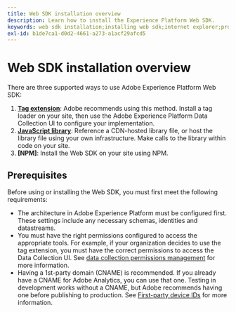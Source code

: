```yaml
---
title: Web SDK installation overview
description: Learn how to install the Experience Platform Web SDK.
keywords: web sdk installation;installing web sdk;internet explorer;promise;npm package
exl-id: b1de7ca1-d0d2-4661-a273-a1acf29afcd5
---
```

# Web SDK installation overview

There are three supported ways to use Adobe Experience Platform Web SDK:

1. **[Tag extension](extension.md)**: Adobe recommends using this method. Install a tag loader on your site, then use the Adobe Experience Platform Data Collection UI to configure your implementation.
1. **[JavaScript library](alloy.md)**: Reference a CDN-hosted library file, or host the library file using your own infrastructure. Make calls to the library within code on your site.
1. **[NPM]**: Install the Web SDK on your site using NPM.

## Prerequisites

Before using or installing the Web SDK, you must first meet the following requirements:

* The architecture in Adobe Experience Platform must be configured first. These settings include any necessary schemas, identities and datastreams.
* You must have the right permissions configured to access the appropriate tools. For example, if your organization decides to use the tag extension, you must have the correct permissions to access the Data Collection UI. See [data collection permissions management](https://experienceleague.adobe.com/docs/experience-platform/collection/permissions.html) for more information.
* Having a 1st-party domain (CNAME) is recommended. If you already have a CNAME for Adobe Analytics, you can use that one. Testing in development works without a CNAME, but Adobe recommends having one before publishing to production. See [First-party device IDs](../identity/first-party-device-ids.md) for more information.
